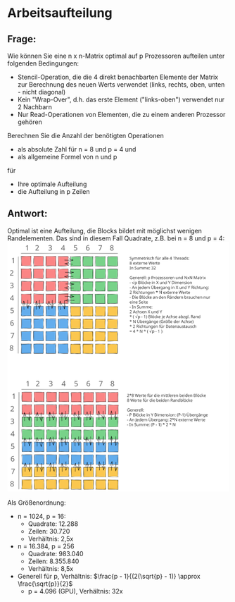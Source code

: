 # Arbeitsaufteilung

## Frage: 

Wie können Sie eine n x n-Matrix optimal auf p Prozessoren aufteilen unter folgenden Bedingungen:
- Stencil-Operation, die die 4 direkt benachbarten Elemente der Matrix zur Berechnung des neuen Werts verwendet (links, rechts, oben, unten - nicht diagonal)
- Kein "Wrap-Over", d.h. das erste Element ("links-oben") verwendet nur 2 Nachbarn
- Nur Read-Operationen von Elementen, die zu einem anderen Prozessor gehören

Berechnen Sie die Anzahl der benötigten Operationen
- als absolute Zahl für n = 8 und p = 4 und 
- als allgemeine Formel von n und p

für

- Ihre optimale Aufteilung
- die Aufteilung in p Zeilen


## Antwort:

Optimal ist eine Aufteilung, die Blocks bildet mit möglichst wenigen Randelementen. Das sind in diesem Fall Quadrate, z.B. bei n = 8 und p = 4:
![Illustration Tiling](tiling.svg)


Als Größenordnung:
- n = 1024, p = 16:
  - Quadrate: 12.288
  - Zeilen: 30.720
  - Verhältnis: 2,5x
- n = 16.384, p = 256
  - Quadrate: 983.040
  - Zeilen: 8.355.840
  - Verhältnis: 8,5x
- Generell für p, Verhältnis: $\frac{p - 1}{(2(\sqrt{p} - 1)} \approx \frac{\sqrt{p}}{2}$
  -  p = 4.096 (GPU), Verhältnis: 32x
